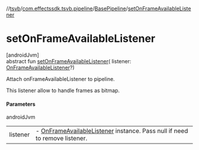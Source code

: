 //[tsvb](../../../index.md)/[com.effectssdk.tsvb.pipeline](../index.md)/[BasePipeline](index.md)/[setOnFrameAvailableListener](set-on-frame-available-listener.md)

# setOnFrameAvailableListener

[androidJvm]\
abstract fun [setOnFrameAvailableListener](set-on-frame-available-listener.md)(
listener: [OnFrameAvailableListener](../-on-frame-available-listener/index.md)?)

Attach onFrameAvailableListener to pipeline.

This listener allow to handle frames as bitmap.

#### Parameters

androidJvm

|          |                                                                                                                            |
|----------|----------------------------------------------------------------------------------------------------------------------------|
| listener | -     [OnFrameAvailableListener](../-on-frame-available-listener/index.md) instance. Pass null if need to remove listener. |
